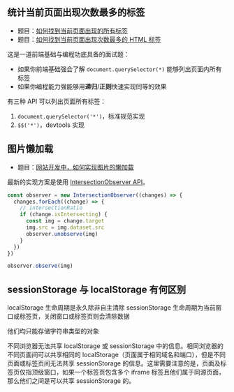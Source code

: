 
## 统计当前页面出现次数最多的标签

-   题目：[如何找到当前页面出现的所有标签](https://q.shanyue.tech/fe/dom/573.html)
-   题目：[如何找到当前页面出现次数最多的 HTML 标签](https://q.shanyue.tech/fe/dom/418.html)

这是一道前端基础与编程功底具备的面试题：

-   如果你前端基础强会了解 `document.querySelector(*)` 能够列出页面内所有标签
-   如果你编程能力强能够用**递归**/**正则**快速实现同等的效果

有三种 API 可以列出页面所有标签：

1.  `document.querySelector('*')`，标准规范实现
2.  `$$('*')`，devtools 实现
## 图片懒加载

-   题目：[网站开发中，如何实现图片的懒加载](https://q.shanyue.tech/fe/dom/1.html)

最新的实现方案是使用 [IntersectionObserver API](https://developer.mozilla.org/zh-CN/docs/Web/API/Intersection_Observer_API)。

```js
const observer = new IntersectionObserver((changes) => {
  changes.forEach((change) => {
    // intersectionRatio
    if (change.isIntersecting) {
      const img = change.target
      img.src = img.dataset.src
      observer.unobserve(img)
    }
  })
})

observer.observe(img)
```

## sessionStorage 与 localStorage 有何区别



localStorage 生命周期是永久除非自主清除 sessionStorage 生命周期为当前窗口或标签页，关闭窗口或标签页则会清除数据

他们均只能存储字符串类型的对象

不同浏览器无法共享 localStorage 或 sessionStorage 中的信息。相同浏览器的不同页面间可以共享相同的 localStorage（页面属于相同域名和端口），但是不同页面或标签页间无法共享 sessionStorage 的信息。这里需要注意的是，页面及标 签页仅指顶级窗口，如果一个标签页包含多个 iframe 标签且他们属于同源页面，那么他们之间是可以共享 sessionStorage 的。